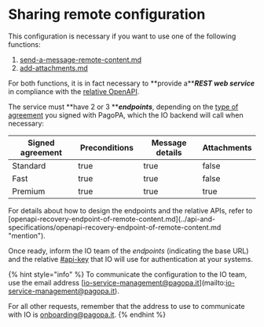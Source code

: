 # Sharing remote configuration

This configuration is necessary if you want to use one of the following functions:

1. [send-a-message-remote-content.md](../function/send-a-message/send-a-message-remote-content.md "mention")
2. [add-attachments.md](../function/send-a-message/add-attachments.md "mention")

For both functions, it is in fact necessary to \*\*provide a\*\*_**REST web service**_ in compliance with the [relative OpenAPI](https://editor.swagger.io/?url=https://raw.githubusercontent.com/pagopa/io-backend/master/openapi/consumed/api\_remote\_content.yaml).

The service must \*\*have 2 or 3 \*\*_**endpoints**_, depending on the [type of agreement](https://docs.pagopa.it/kb-enti-accordi/domande-frequenti/domande-e-risposte-sugli-accordi#quali-sono-le-formule-contrattuali-possibili-per-aderire-allapp-io) you signed with PagoPA, which the IO backend will call when necessary:

<table><thead><tr><th width="207">Signed agreement</th><th width="139" data-type="checkbox">Preconditions</th><th width="191" data-type="checkbox">Message details</th><th data-type="checkbox">Attachments</th></tr></thead><tbody><tr><td>Standard</td><td>true</td><td>true</td><td>false</td></tr><tr><td>Fast</td><td>true</td><td>true</td><td>false</td></tr><tr><td>Premium</td><td>true</td><td>true</td><td>true</td></tr></tbody></table>

For details about how to design the endpoints and the relative APIs, refer to \[openapi-recovery-endpoint-of-remote-content.md]\(../api-and-specifications/openapi-recovery-endpoint-of-remote-content.md "mention").

Once ready, inform the IO team of the _endpoints_ (indicating the base URL) and the relative [#api-key](sharing-remote-configuration.md#api-key "mention") that IO will use for authentication at your systems.

{% hint style="info" %}
To communicate the configuration to the IO team, use the email address \[io-service-management@pagopa.it]\(mailto:io-service-management@pagopa.it).

For all other requests, remember that the address to use to communicate with IO is [onboarding@pagopa.it](mailto:onboarding@pagopa.it).
{% endhint %}
